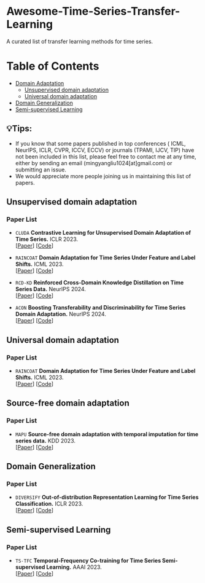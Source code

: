 # Awesome-Time-Series-Transfer-Learning


A curated list of transfer learning methods for time series.

# Table of Contents

- [Domain Adaptation](#Unsupervised-domain-adaptation)
  - [Unsupervised domain adaptation](#Unsupervised-domain-adaptation)
  - [Universal domain adaptation](#Universal-domain-adaptation)
- [Domain Generalization](#Domain-Generalization)
- [Semi-supervised Learning](#Semi-supervised-Learning)

## 💡Tips:

- If you know that some papers published in top conferences ( ICML, NeurlPS, ICLR, CVPR, ICCV, ECCV) or journals (TPAMI, IJCV, TIP) have not been included in this list, please feel free to contact me at any time, either by sending an email (mingyangliu1024[at]gmail.com) or submitting an issue.
- We would appreciate more people joining us in maintaining this list of papers.  

## Unsupervised domain adaptation

### Paper List

- `CLUDA` **Contrastive Learning for Unsupervised Domain Adaptation of Time Series.** ICLR 2023.  
  [[Paper](https://openreview.net/forum?id=xPkJYRsQGM)] [[Code](https://github.com/oezyurty/CLUDA)]

- `RAINCOAT` **Domain Adaptation for Time Series Under Feature and Label Shifts.** ICML 2023.  
  [[Paper](https://proceedings.mlr.press/v202/he23b.html)] [[Code](https://github.com/mims-harvard/Raincoat)]

- `RCD-KD` **Reinforced Cross-Domain Knowledge Distillation on Time Series Data.** NeurIPS 2024.  
  [[Paper](https://openreview.net/pdf?id=tUHABDZP0Q)] [[Code](https://github.com/xuqing88/Reinforced-Cross-Domain-Knowledge-Distillation-on-Time-Series-Data)]

- `ACON` **Boosting Transferability and Discriminability for Time Series Domain Adaptation.** NeurIPS 2024.  
  [[Paper](https://openreview.net/pdf?id=cIBSsXowMr)] [[Code](https://github.com/mingyangliu1024/ACON)] 

## Universal domain adaptation

### Paper List

- `RAINCOAT` **Domain Adaptation for Time Series Under Feature and Label Shifts.** ICML 2023.  
  [[Paper](https://proceedings.mlr.press/v202/he23b.html)] [[Code](https://github.com/mims-harvard/Raincoat)]


## Source-free domain adaptation

### Paper List

- `MAPU` **Source-free domain adaptation with temporal imputation for time series data.** KDD 2023.  
   [[Paper](https://dl.acm.org/doi/pdf/10.1145/3580305.3599507)]  [[Code](https://github.com/mohamedr002/MAPU_SFDA_TS)]

## Domain Generalization

### Paper List

- `DIVERSIFY` **Out-of-distribution Representation Learning for Time Series Classification.** ICLR 2023.    
  [[Paper](https://openreview.net/pdf?id=gUZWOE42l6Q)] [[Code](https://github.com/microsoft/robustlearn/tree/main/diversify)]


## Semi-supervised Learning
### Paper List

- `TS-TFC` **Temporal-Frequency Co-training for Time Series Semi-supervised Learning.** AAAI 2023.  
  [[Paper](https://ojs.aaai.org/index.php/AAAI/article/view/26072)] [[Code](https://github.com/qianlima-lab/TS-TFC)]



